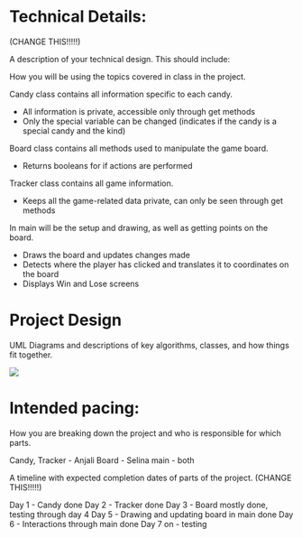 
# Technical Details:

(CHANGE THIS!!!!!)

A description of your technical design. This should include: 
   
How you will be using the topics covered in class in the project.

Candy class contains all information specific to each candy.
+ All information is private, accessible only through get methods
+ Only the special variable can be changed (indicates if the candy is a special candy and the kind)

Board class contains all methods used to manipulate the game board.
+ Returns booleans for if actions are performed

Tracker class contains all game information.
+ Keeps all the game-related data private, can only be seen through get methods

In main will be the setup and drawing, as well as getting points on the board.
+ Draws the board and updates changes made
+ Detects where the player has clicked and translates it to coordinates on the board
+ Displays Win and Lose screens
     
# Project Design

UML Diagrams and descriptions of key algorithms, classes, and how things fit together.

![](image/UMLUPDATE.png)
    
# Intended pacing:

How you are breaking down the project and who is responsible for which parts.

Candy, Tracker - Anjali
Board - Selina
main - both

A timeline with expected completion dates of parts of the project. (CHANGE THIS!!!!!)

Day 1 - Candy done
Day 2 - Tracker done
Day 3 - Board mostly done, testing through day 4
Day 5 - Drawing and updating board in main done
Day 6 - Interactions through main done
Day 7 on - testing